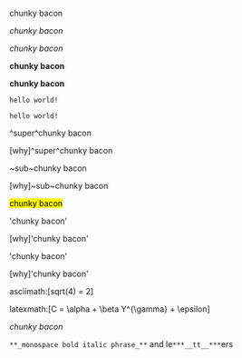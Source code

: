 chunky bacon

_chunky bacon_

_chunky bacon_

**chunky bacon**

**chunky bacon**

`hello world!`

`hello world!`

^super^chunky bacon

[why]^super^chunky bacon

~sub~chunky bacon

[why]~sub~chunky bacon

<mark>chunky bacon</mark>

'chunky bacon'

[why]'chunky bacon'

'chunky bacon'

[why]'chunky bacon'

asciimath:[sqrt(4) = 2]

latexmath:[C = \alpha + \beta Y^{\gamma} + \epsilon]

_chunky bacon_

`**_monospace bold italic phrase_**` and le``***__tt__***``ers
